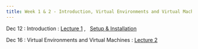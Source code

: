```yaml
---
title: Week 1 & 2 - Introduction, Virtual Environments and Virtual Machines
---
```


Dec 12
: Introduction
  : [Lecture 1](../assets/lectures/lecture1/01_introduction.pdf) ,  &nbsp;  [Setup & Installation](https://docs.google.com/document/d/1ixys_vzy5msA1oqRc3-YDKxt-nhSSSv3at1z0qQk8-I/edit?usp=drive_link)

Dec 16
: Virtual Environments and Virtual Machines
  : [Lecture 2](../assets/lectures/lecture2/01_virtual_machines_virtual_environments.pdf)

